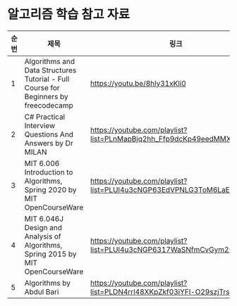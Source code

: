 # 알고리즘 학습 참고 자료

| 순번 | 제목 | 링크 | 비고 |
| ---| --- | --- | --- |
| 1 | Algorithms and Data Structures Tutorial - Full Course for Beginners by freecodecamp | https://youtu.be/8hly31xKli0 | - |
| 2 | C# Practical Interview Questions And Answers by Dr MILAN | https://youtube.com/playlist?list=PLnMapBjq2hh_Ffp9dcKp49eedMMXVzg7G | - |
| 3 | MIT 6.006 Introduction to Algorithms, Spring 2020 by MIT OpenCourseWare | https://youtube.com/playlist?list=PLUl4u3cNGP63EdVPNLG3ToM6LaEUuStEY | - |
| 4 | MIT 6.046J Design and Analysis of Algorithms, Spring 2015 by MIT OpenCourseWare | https://youtube.com/playlist?list=PLUl4u3cNGP6317WaSNfmCvGym2ucw3oGp | - |
| 5 | Algorithms by Abdul Bari | https://youtube.com/playlist?list=PLDN4rrl48XKpZkf03iYFl-O29szjTrs_O | - |
